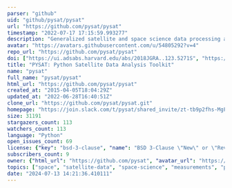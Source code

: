 ```yaml
---
parser: "github"
uid: "github/pysat/pysat"
url: "https://github.com/pysat/pysat"
timestamp: "2022-07-17 17:15:59.993277"
description: "Generalized satellite and space science data processing and file management. "
avatar: "https://avatars.githubusercontent.com/u/54805292?v=4"
repo_url: "https://github.com/pysat/pysat"
doi: ["https://ui.adsabs.harvard.edu/abs/2018JGRA..123.5271S", "https://ui.adsabs.harvard.edu/abs/2019ascl.soft08024S/abstract"]
title: "PYSAT: Python Satellite Data Analysis Toolkit"
name: "pysat"
full_name: "pysat/pysat"
html_url: "https://github.com/pysat/pysat"
created_at: "2015-04-05T18:04:29Z"
updated_at: "2022-06-28T16:40:51Z"
clone_url: "https://github.com/pysat/pysat.git"
homepage: "https://join.slack.com/t/pysat/shared_invite/zt-tb9p2fhs-MgFVmA6TwmBhfqpuZeD4rA"
size: 31191
stargazers_count: 113
watchers_count: 113
language: "Python"
open_issues_count: 69
license: {"key": "bsd-3-clause", "name": "BSD 3-Clause \"New\" or \"Revised\" License", "spdx_id": "BSD-3-Clause", "url": "https://api.github.com/licenses/bsd-3-clause", "node_id": "MDc6TGljZW5zZTU="}
subscribers_count: 9
owner: {"html_url": "https://github.com/pysat", "avatar_url": "https://avatars.githubusercontent.com/u/54805292?v=4", "login": "pysat", "type": "Organization"}
topics: ["space", "satellite-data", "space-science", "measurements", "python", "netcdf", "nasa-data", "science-research", "ionosphere", "magnetosphere", "thermosphere", "radar-measurements", "nasa", "cubesat", "plasma", "electric-fields"]
date: "2024-07-13 14:21:36.410111"
---
```

